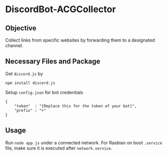 # DiscordBot-ACGCollector
## Objective
Collect links from specific websites by forwarding them to a designated channel.

## Necessary Files and Package
Get `discord.js` by
```
npm install discord.js
```
Setup `config.json` for bot credentials
```
{ 
    "token"  : "[Replace this for the token of your bot]",
    "prefix" : "+"
}
```

## Usage
Run `node app.js` under a connected network. For Rasbian on boot `.service` file, make sure it is executed after `network.service`.